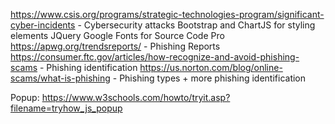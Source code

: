 https://www.csis.org/programs/strategic-technologies-program/significant-cyber-incidents - Cybersecurity attacks
Bootstrap and ChartJS for styling elements
JQuery
Google Fonts for Source Code Pro
https://apwg.org/trendsreports/ - Phishing Reports
https://consumer.ftc.gov/articles/how-recognize-and-avoid-phishing-scams - Phishing identification
https://us.norton.com/blog/online-scams/what-is-phishing - Phishing types + more phishing identification

Popup: https://www.w3schools.com/howto/tryit.asp?filename=tryhow_js_popup